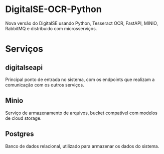 # DigitalSE-OCR-Python
Nova versão do DigitalSE usando Python, Tesseract OCR, FastAPI, MINIO, RabbitMQ e distribuido com microsserviços.

# Serviços
## digitalseapi
Principal ponto de entrada no sistema, com os endpoints que realizam a comunicação com os outros serviços.

## Minio
Serviço de armazenamento de arquivos, bucket compatível com modelos de cloud storage.

## Postgres
Banco de dados relacional, utilizado para armazenar os dados do sistema.
